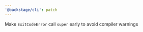 ```yaml
---
'@backstage/cli': patch
---
```


Make `ExitCodeError` call `super` early to avoid compiler warnings
